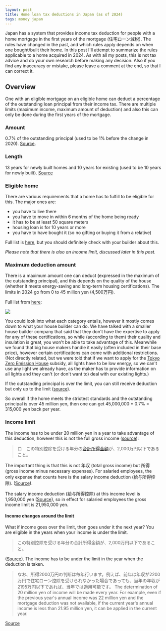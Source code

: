 ```yaml
---
layout: post
title: Home loan tax deductions in Japan (as of 2024)
tags: money japan
---
```


Japan has a system that provides income tax deduction for people with a home mortgage in the first years of the mortgage (住宅ローン減税).
The rules have changed in the past, and which rules apply depends on when one bought/built their home.
In this post I'll attempt to summarize the rules applicable to a home acquired in 2024.
As with all my posts, this is not tax advice and do your own research before making any decision.
Also if you find any inaccuracy or mistake, please leave a comment at the end, so that I can correct it.

<!--break-->

## Overview

One with an eligible mortgage on an eligible home can deduct a percentage of the outstanding loan principal from their income tax.
There are multiple limits (maximum income, maximum amount of deduction) and also this can only be done during the first years of the mortgage.

### Amount

0.7% of the outstanding principal (used to be 1% before the change in 2020).
[Source](https://www.mlit.go.jp/jutakukentiku/house/jutakukentiku_house_tk2_000017.html#:~:text=%E3%82%92%E3%81%97%E3%81%9F%E5%A0%B4%E5%90%88%E3%80%81-,%E5%B9%B4%E6%9C%AB%E3%81%AE%E3%83%AD%E3%83%BC%E3%83%B3%E6%AE%8B%E9%AB%98%E3%81%AE0.7%EF%BC%85%E3%82%92%E6%89%80%E5%BE%97%E7%A8%8E,-%EF%BC%88%E4%B8%80%E9%83%A8%E3%80%81%E7%BF%8C%E5%B9%B4%E3%81%AE).

### Length

13 years for newly built homes and 10 years for existing (used to be 10 years for newly built).
[Source](https://www.mlit.go.jp/jutakukentiku/house/jutakukentiku_house_tk2_000017.html#:~:text=%E6%8E%A7%E9%99%A4%E6%9C%9F%E9%96%93%E3%82%92%E6%96%B0%E7%AF%89%E4%BD%8F%E5%AE%85%E7%AD%89%E3%81%AF%E5%8E%9F%E5%89%8713%E5%B9%B4%E3%80%81%E6%97%A2%E5%AD%98%E4%BD%8F%E5%AE%85%E3%81%AF10%E5%B9%B4%E3%81%A8%E3%81%99%E3%82%8B%E3%80%82)

### Eligible home

There are various requirements that a home has to fulfill to be eligible for this.
The major ones are: 

* you have to live there 
* you have to move in within 6 months of the home being ready
* it has to be at least 50 square meters
* housing loan is for 10 years or more
* you have to have bought it (so no gifting or buying it from a relative)

Full list is [here](https://www.nta.go.jp/taxes/shiraberu/taxanswer/shotoku/1211-1.htm#:~:text=%E6%BA%80%E3%81%9F%E3%81%99%E3%81%A8%E3%81%8D%E3%81%A7%E3%81%99%E3%80%82-,%E5%85%B1%E9%80%9A%E3%81%AE%E9%81%A9%E7%94%A8%E8%A6%81%E4%BB%B6,-%E6%AC%A1%E3%81%AE%E3%81%99%E3%81%B9%E3%81%A6), but you should definitely check with your builder about this.

*Please note that there is also an income limit, discussed later in this post.*

### Maximum deduction amount

There is a maximum amount one can deduct (expressed in the maximum of the outstanding principal), and this depends on the quality of the house (whether it meets energy-saving and long-term housing certifications).
The limits in 2024 go from 0 to 45 million yen (4,500万円).

Full list from [here](https://www.nta.go.jp/taxes/shiraberu/taxanswer/shotoku/1211-1.htm#:~:text=%E2%80%BB%E4%BB%A5%E4%B8%8B%E3%81%AE%E8%A1%A8%E3%81%AF%E4%BD%8F%E5%AE%85%E3%82%92%E6%96%B0%E7%AF%89%E7%AD%89%E3%81%97%E3%81%9F%E5%A0%B4%E5%90%88%E3%81%AE%E5%80%9F%E5%85%A5%E9%99%90%E5%BA%A6%E9%A1%8D%E3%80%81%E6%8E%A7%E9%99%A4%E6%9C%9F%E9%96%93%E7%AD%89%E3%81%A8%E3%81%AA%E3%82%8A%E3%81%BE%E3%81%99%E3%80%82):

![](https://www.nta.go.jp/taxes/shiraberu/taxanswer/shotoku/img/1211-1a.png)

You could look into what each category entails, however it mostly comes down to what your house builder can do.
We have talked with a smaller house builder company that said that they don't have the expertise to apply for any of these certifications, so while (according to them) their quality and insulation is great, you won't be able to take advantage of this.
Meanwhile we found that big house makers handle it easily (often included in their base price), however certain certifications can come with additional restrictions.
(Not directly related, but we were told that if we want to apply for the [Tokyo Zero Emission House](https://www.kankyo.metro.tokyo.lg.jp/climate/home/tokyo_zeroemission_house/index.html) subsidy, all lights have to be low energy, so we can't use any light we already have, as the maker has to provide information on all lights and they can't (or don't want to) deal with our existing lights.)

If the outstanding principal is over the limit, you can still receive deduction but only up to the limit ([source](https://www.ichijo.co.jp/iikoto/tax_reduction/#:~:text=%E4%BD%8F%E5%AE%85%E3%83%AD%E3%83%BC%E3%83%B3%E6%8E%A7%E9%99%A4%E3%81%AB%E3%81%AF,%E7%A8%8E%E3%81%8B%E3%82%89%E6%8E%A7%E9%99%A4%E3%81%95%E3%82%8C%E3%81%BE%E3%81%99%E3%80%82)).

So overall if the home meets the strictest standards and the outstanding principal is over 45 million yen, then one can get 45,000,000 * 0.7% = 315,000 yen back per year.

### Income limit

The income has to be under 20 million yen in a year to take advantage of this deduction, however this is not the full gross income ([source](https://www.nta.go.jp/taxes/shiraberu/taxanswer/shotoku/1211-1.htm#:~:text=%E3%83%AD%E3%80%80%E3%81%93%E3%81%AE%E7%89%B9%E5%88%A5%E6%8E%A7%E9%99%A4%E3%82%92%E5%8F%97%E3%81%91%E3%82%8B%E5%B9%B4%E5%88%86%E3%81%AE%E5%90%88%E8%A8%88%E6%89%80%E5%BE%97%E9%87%91%E9%A1%8D%E3%81%8C%E3%80%812%2C000%E4%B8%87%E5%86%86%E4%BB%A5%E4%B8%8B%E3%81%A7%E3%81%82%E3%82%8B%E3%81%93%E3%81%A8%E3%80%82)):

> ロ　この特別控除を受ける年分の[合計所得金額](https://www.nta.go.jp/taxes/shiraberu/taxanswer/yogo/senmon.htm#word2)が、2,000万円以下であること。

The important thing is that this is not 年収 (total gross income) but 所得 (gross income minus necessary expenses).
For salaried employees, the only expense that counts here is the salary income deduction (給与所得控除). ([Source](https://www.yahagijisyo.co.jp/ventvert/club/guide/tax02.html#:~:text=%E5%B9%B4%E5%8F%8E%E3%81%8B%E3%82%89%E5%BF%85%E8%A6%81%E7%B5%8C%E8%B2%BB%EF%BC%88%E3%82%B5%E3%83%A9%E3%83%AA%E3%83%BC%E3%83%9E%E3%83%B3%E3%81%AE%E5%A0%B4%E5%90%88%E3%81%AF%E7%B5%A6%E4%B8%8E%E6%89%80%E5%BE%97%E6%8E%A7%E9%99%A4%EF%BC%89%E3%82%92%E5%B7%AE%E3%81%97%E5%BC%95%E3%81%84%E3%81%9F%E3%80%81%E3%81%99%E3%81%B9%E3%81%A6%E3%81%AE%E6%89%80%E5%BE%97%E3%81%AE%E5%90%88%E8%A8%88%E3%81%8C2%2C000%E4%B8%87%E5%86%86%E4%BB%A5%E4%B8%8B%E3%81%A7%E3%81%82%E3%82%8C%E3%81%B0%E9%81%A9%E7%94%A8%E3%81%A8%E3%81%AA%E3%82%8A%E3%81%BE%E3%81%99%E3%80%82)).

The salary income deduction (給与所得控除) at this income level is 1,950,000 yen ([Source](https://www.nta.go.jp/english/taxes/individual/12012.htm)), so in effect for salaried employees the gross income limit is 21,950,000 yen.

#### Income changes around the limit

What if income goes over the limit, then goes under it the next year? You are eligible in the years when your income is under the limit.

> この特別控除を受ける年分の合計所得金額が、2,000万円以下であること。

([Source](https://www.nta.go.jp/taxes/shiraberu/taxanswer/shotoku/1211-1.htm#:~:text=%E3%81%93%E3%81%AE%E7%89%B9%E5%88%A5%E6%8E%A7%E9%99%A4%E3%82%92%E5%8F%97%E3%81%91%E3%82%8B%E5%B9%B4%E5%88%86%E3%81%AE%E5%90%88%E8%A8%88%E6%89%80%E5%BE%97%E9%87%91%E9%A1%8D%E3%81%8C%E3%80%812%2C000%E4%B8%87%E5%86%86%E4%BB%A5%E4%B8%8B%E3%81%A7%E3%81%82%E3%82%8B%E3%81%93%E3%81%A8%E3%80%82)).
The income has to be under the limit in the year when the deduction is taken.

> なお、所得2000万円の判断は毎年行います。例えば、前年は年収が2200万円で住宅ローン控除を受けられなかった場合であっても、当年の年収が2195万円以下であれば、当年では適用可能です。
> The determination of 20 million yen of income will be made every year. For example, even if the previous year's annual income was 22 million yen and the mortgage deduction was not available, if the current year's annual income is less than 21.95 million yen, it can be applied in the current year.

[Source](https://financial-field.com/income/entry-162418#:~:text=%E3%81%AA%E3%81%8A%E3%80%81%E6%89%80%E5%BE%972000%E4%B8%87%E5%86%86%E3%81%AE%E5%88%A4%E6%96%AD%E3%81%AF%E6%AF%8E%E5%B9%B4%E8%A1%8C%E3%81%84%E3%81%BE%E3%81%99%E3%80%82%E4%BE%8B%E3%81%88%E3%81%B0%E3%80%81%E5%89%8D%E5%B9%B4%E3%81%AF%E5%B9%B4%E5%8F%8E%E3%81%8C2200%E4%B8%87%E5%86%86%E3%81%A7%E4%BD%8F%E5%AE%85%E3%83%AD%E3%83%BC%E3%83%B3%E6%8E%A7%E9%99%A4%E3%82%92%E5%8F%97%E3%81%91%E3%82%89%E3%82%8C%E3%81%AA%E3%81%8B%E3%81%A3%E3%81%9F%E5%A0%B4%E5%90%88%E3%81%A7%E3%81%82%E3%81%A3%E3%81%A6%E3%82%82%E3%80%81%E5%BD%93%E5%B9%B4%E3%81%AE%E5%B9%B4%E5%8F%8E%E3%81%8C2195%E4%B8%87%E5%86%86%E4%BB%A5%E4%B8%8B%E3%81%A7%E3%81%82%E3%82%8C%E3%81%B0%E3%80%81%E5%BD%93%E5%B9%B4%E3%81%A7%E3%81%AF%E9%81%A9%E7%94%A8%E5%8F%AF%E8%83%BD%E3%81%A7%E3%81%99%E3%80%82)
